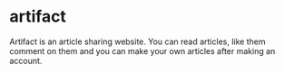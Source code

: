 # artifact
 Artifact is an article sharing website. You can read articles, like them comment on them and you can make your own articles after making an account.
